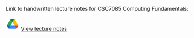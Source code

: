 Link to handwritten lecture notes for CSC7085 Computing Fundamentals:


[![Click here to view lecture notes](https://github.com/EleanorCM/PGCert-Software-Development/blob/main/CSC7081%20Programming/Notes/Images/GoogleDriveIcon.png)](https://drive.google.com/drive/folders/1UXvtpdpvtyBZX51RNVFg6z0mxrINH_Xt?usp=sharing) [View lecture notes](https://drive.google.com/drive/folders/1UXvtpdpvtyBZX51RNVFg6z0mxrINH_Xt?usp=sharing)

